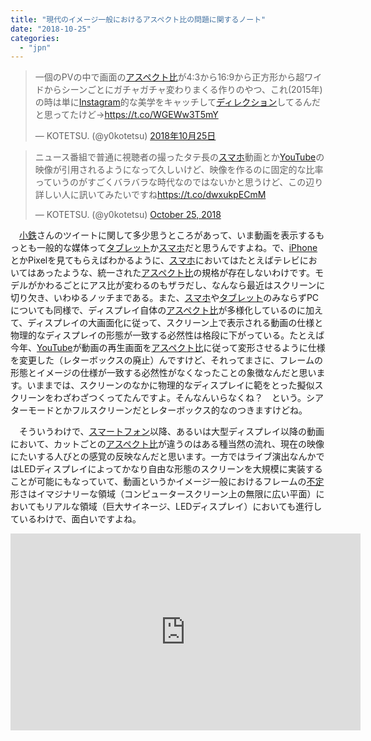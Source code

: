 ```yaml
---
title: "現代のイメージ一般におけるアスペクト比の問題に関するノート"
date: "2018-10-25"
categories: 
  - "jpn"
---
```


<blockquote class="twitter-tweet" data-lang="ja"><p lang="ja" dir="ltr">一個のPVの中で画面の<a class="keyword" href="http://d.hatena.ne.jp/keyword/%A5%A2%A5%B9%A5%DA%A5%AF%A5%C8%C8%E6">アスペクト比</a>が4:3から16:9から正方形から超ワイドからシーンごとにガチャガチャ変わりまくる作りのやつ、これ(2015年)の時は単に<a class="keyword" href="http://d.hatena.ne.jp/keyword/Instagram">Instagram</a>的な美学をキャッチして<a class="keyword" href="http://d.hatena.ne.jp/keyword/%A5%C7%A5%A3%A5%EC%A5%AF%A5%B7%A5%E7%A5%F3">ディレクション</a>してるんだと思ってたけど→<a href="https://t.co/WGEWw3T5mY">https://t.co/WGEWw3T5mY</a></p>— KOTETSU. (@y0kotetsu) <a href="https://twitter.com/y0kotetsu/status/1055348333189857280?ref_src=twsrc%5Etfw">2018年10月25日</a></blockquote>
<script async src="https://platform.twitter.com/widgets.js" charset="utf-8"></script>

<blockquote class="twitter-tweet" data-lang="HASH(0xc9ff258)"><p lang="ja" dir="ltr">ニュース番組で普通に視聴者の撮ったタテ長の<a class="keyword" href="http://d.hatena.ne.jp/keyword/%A5%B9%A5%DE%A5%DB">スマホ</a>動画とか<a class="keyword" href="http://d.hatena.ne.jp/keyword/YouTube">YouTube</a>の映像が引用されるようになって久しいけど、映像を作るのに固定的な比率っていうのがすごくバラバラな時代なのではないかと思うけど、この辺り詳しい人に訊いてみたいですね<a href="https://t.co/dwxukpECmM">https://t.co/dwxukpECmM</a></p>— KOTETSU. (@y0kotetsu) <a href="https://twitter.com/y0kotetsu/status/1055349984906727426?ref_src=twsrc%5Etfw">October 25, 2018</a></blockquote>
<script async src="https://platform.twitter.com/widgets.js" charset="utf-8"></script>

　[小鉄](http://d.hatena.ne.jp/keyword/%BE%AE%C5%B4)さんのツイートに関して多少思うところがあって、いま動画を表示するもっとも一般的な媒体って[タブレット](http://d.hatena.ne.jp/keyword/%A5%BF%A5%D6%A5%EC%A5%C3%A5%C8)か[スマホ](http://d.hatena.ne.jp/keyword/%A5%B9%A5%DE%A5%DB)だと思うんですよね。で、[iPhone](http://d.hatena.ne.jp/keyword/iPhone)とかPixelを見てもらえばわかるように、[スマホ](http://d.hatena.ne.jp/keyword/%A5%B9%A5%DE%A5%DB)においてはたとえばテレビにおいてはあったような、統一された[アスペクト比](http://d.hatena.ne.jp/keyword/%A5%A2%A5%B9%A5%DA%A5%AF%A5%C8%C8%E6)の規格が存在しないわけです。モデルがかわるごとにアス比が変わるのもザラだし、なんなら最近はスクリーンに切り欠き、いわゆるノッチまである。また、[スマホ](http://d.hatena.ne.jp/keyword/%A5%B9%A5%DE%A5%DB)や[タブレット](http://d.hatena.ne.jp/keyword/%A5%BF%A5%D6%A5%EC%A5%C3%A5%C8)のみならずPCについても同様で、ディスプレイ自体の[アスペクト比](http://d.hatena.ne.jp/keyword/%A5%A2%A5%B9%A5%DA%A5%AF%A5%C8%C8%E6)が多様化しているのに加えて、ディスプレイの大画面化に従って、スクリーン上で表示される動画の仕様と物理的なディスプレイの形態が一致する必然性は格段に下がっている。たとえば今年、[YouTube](http://d.hatena.ne.jp/keyword/YouTube)が動画の再生画面を[アスペクト比](http://d.hatena.ne.jp/keyword/%A5%A2%A5%B9%A5%DA%A5%AF%A5%C8%C8%E6)に従って変形させるように仕様を変更した（レターボックスの廃止）んですけど、それってまさに、フレームの形態とイメージの仕様が一致する必然性がなくなったことの象徴なんだと思います。いままでは、スクリーンのなかに物理的なディスプレイに範をとった擬似スクリーンをわざわざつくってたんですよ。そんなんいらなくね？　という。シアターモードとかフルスクリーンだとレターボックス的なのつきますけどね。

　そういうわけで、[スマートフォン](http://d.hatena.ne.jp/keyword/%A5%B9%A5%DE%A1%BC%A5%C8%A5%D5%A5%A9%A5%F3)以降、あるいは大型ディスプレイ以降の動画において、カットごとの[アスペクト比](http://d.hatena.ne.jp/keyword/%A5%A2%A5%B9%A5%DA%A5%AF%A5%C8%C8%E6)が違うのはある種当然の流れ、現在の映像にたいする人びとの感覚の反映なんだと思います。一方ではライブ演出なんかではLEDディスプレイによってかなり自由な形態のスクリーンを大規模に実装することが可能にもなっていて、動画というかイメージ一般におけるフレームの[不定](http://d.hatena.ne.jp/keyword/%C9%D4%C4%EA)形さはイマジナリーな領域（コンピュータースクリーン上の無限に広い平面）においてもリアルな領域（巨大サイネージ、LEDディスプレイ）においても進行しているわけで、面白いですよね。

<iframe width="560" height="315" src="https://www.youtube.com/embed/Lpe3RHDTg5E" frameborder="0" allow="autoplay; encrypted-media" allowfullscreen></iframe>

